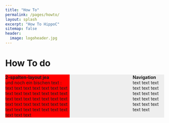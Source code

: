 ```yaml
---
title: "How To"
permalink: /pages/howto/
layout: splash
excerpt: "How To HippoC"
sitemap: false
header:
  image: logoheader.jpg
---
```

<style>
	#container {
		background:#eee;
	}
	#links{
		margin-right: 300px;
		background:#FF0000;
		
	}
	#rechts{
		float: right;
		width: 100px;
	}

</style>


<h1>How To do</h1>

<div id="container">
	<div id="rechts">
		<b>Navigation</b><br/>
		text text text text text text text text text text text text text text text text text			
	</div>
	<div id="links">
		<b>2-spalten-layout jea</b><br/>
		und noch ein bischen text : text text text text text text text text text text text text text text text text text
		text text text text text text text text text text text text text text text text text text text text text
		<div style="clear:both"></div>
	</div>
</div>
